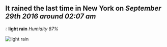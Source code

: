 ## It rained the last time in New York on *September 29th 2016 around 02:07 am*
💧  **light rain** *Humidity 87%*

![light rain](http://openweathermap.org/img/w/10n.png)

